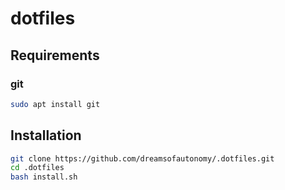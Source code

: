 # dotfiles

## Requirements

### git

```bash
sudo apt install git
```

## Installation

```bash
git clone https://github.com/dreamsofautonomy/.dotfiles.git
cd .dotfiles
bash install.sh
```
